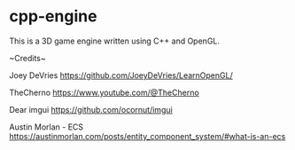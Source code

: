 # cpp-engine

This is a 3D game engine written using C++ and OpenGL.

~Credits~

Joey DeVries
https://github.com/JoeyDeVries/LearnOpenGL/

TheCherno
https://www.youtube.com/@TheCherno

Dear imgui
https://github.com/ocornut/imgui

Austin Morlan - ECS
https://austinmorlan.com/posts/entity_component_system/#what-is-an-ecs

